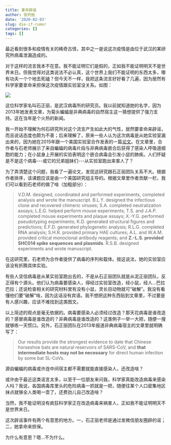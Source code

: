 ```yaml
---
title: 拿命辟谣
author: 张列弛
date: '2020-02-03'
slug: die-if-rumor
categories: []
tags: []
---
```

最近看到很多和疫情有关的稀奇古怪，其中之一是说这次疫情是由位于武汉的某研究所病毒泄漏造成的。   

对于这样的流言我本不在意。我不能证明它们是假的，正如我不能证明明天不是世界末日。但我觉得对这类说法不必认真，这个世界上我们不能证明的东西太多，哪有功夫一个个地去死磕？但今天不一样，我把这条流言好好看了几遍，因为居然有科学家要拿命来担保这次疫情跟实验室没关系。如图：

![](http://news.sciencenet.cn/upload/news/images/2020/2/202022166505980.jpg)

这位科学家名叫石正丽，是武汉病毒所的研究员。我以前就知道她的名字，因为2013年她发表文章，为菊头蝙蝠是非典病毒的自然宿主这一猜想提供了强力支持。这在当年是个火热的新闻。   

我一开始不理解为何石研究所对这个流言产生如此大的气性，居然要拿命来辟谣，而且说话态度也颇为不善；后来理解了，原来一些人认为这次病毒是从她实验室漏出来的，因为她在2015年跟一个美国实验室合作发表的一篇[论文](https://www.nature.com/articles/nm.3985)。在文章里，合作者与石老师展示了来自蝙蝠的病毒片段与非典病毒嵌合后获得了感染人呼吸道细胞的能力；在小鼠身上开展的实验表明这个嵌合病毒会引发小鼠的肺疾。人们怀疑是不是这个病毒---或它的兄弟姐妹们---从实验室跑出来害人了？      

为了弄清楚这个问题，我看了一遍论文，发现这研究跟石正丽团队关系不大。根据作者排序，该课题应该是由一个美国研究组主导的。根据文章里作者贡献一栏，我们可以看到石老师的做了啥（加粗部分）：

> V.D.M. designed, coordinated and performed experiments, completed analysis and wrote the manuscript. B.L.Y. designed the infectious clone and recovered chimeric viruses; S.A. completed neutralization assays; L.E.G. helped perform mouse experiments; T.S. and J.A.P. completed mouse experiments and plaque assays; X.-Y.G. performed pseudotyping experiments; K.D. generated structural figures and predictions; E.F.D. generated phylogenetic analysis; R.L.G. completed RNA analysis; S.H.R. provided primary HAE cultures; A.L. and W.A.M. provided critical monoclonal antibody reagents; and **Z.-L.S. provided SHC014 spike sequences and plasmids**. R.S.B. designed experiments and wrote manuscript.  

在这研究里，石老师为合作者提供了病毒的序列和载体。按这说法，她的实验室应该没有折腾具体实验。   

有些人坚信病毒是从某实验室跑出去的，不是从石正丽团队就是从泥正丽团队，反正得有个源头。他们认为病毒要感染人，得经过实验室改造，经小鼠，经人...巴拉巴拉；还说检查相关的研究材料里有没有小鼠，灵长目动物就可“破解”。我没有看懂他们要“破解”啥，因为这话没有宾语。我不想把这种东西贴到文章里，不过要是有人感兴趣，应该不难找到这类图文。   

以上简述的观点是毫无依据的。病毒要感染人必须经过改造？那天花病毒是谁改造的？感冒病毒是谁改造的？非典病毒是谁改造的？这类例子一举一大把，随便一搜就够练一天惯口。另外，石正丽团队在2013年报道非典病毒宿主的文章里就明确写了： 

> Our results provide the strongest evidence to date that Chinese horseshoe bats are natural reservoirs of SARS-CoV, and **that intermediate hosts may not be necessary** for direct human infection by some bat SL-CoVs.    

源自蝙蝠的病毒或许连中间宿主都不需要就能直接感染人，还改造啥？   

或许由于最近这类谣言太多，以至于一位朋友来问我，科学家真能改造病毒来感染人吗？我说，各国病毒库里头的危险病毒一抓就是一把，随便往某个人口密集地区抹点就够全人类喝一壶了，还费劲儿自己改造啥？   

当然，我不能证明没有疯狂科学家正在改造病毒来祸害人，正如我不能证明明天不是世界末日。   

这次辟谣事件有两个有意思的地方。一，石正丽老师是通过发微信朋友圈辟的谣；二，她拿命来担保。   

为什么有意思？嗯...不为什么。
